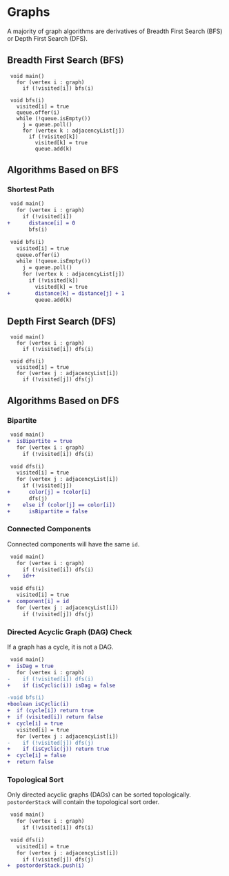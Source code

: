 # Graphs
A majority of graph algorithms are derivatives of Breadth First Search (BFS) or Depth First Search (DFS).
## Breadth First Search (BFS)
```
 void main()
   for (vertex i : graph)
     if (!visited[i]) bfs(i)

 void bfs(i)
   visited[i] = true
   queue.offer(i)
   while (!queue.isEmpty())
     j = queue.poll()
     for (vertex k : adjacencyList[j])
       if (!visited[k])
         visited[k] = true
         queue.add(k)
```
## Algorithms Based on BFS
### Shortest Path
``` diff
 void main()
   for (vertex i : graph)
     if (!visited[i])
+      distance[i] = 0
       bfs(i)

 void bfs(i)
   visited[i] = true
   queue.offer(i)
   while (!queue.isEmpty())
     j = queue.poll()
     for (vertex k : adjacencyList[j])
       if (!visited[k])
         visited[k] = true
+        distance[k] = distance[j] + 1
         queue.add(k)
```
## Depth First Search (DFS)
```
 void main()
   for (vertex i : graph)
     if (!visited[i]) dfs(i)

 void dfs(i)
   visited[i] = true
   for (vertex j : adjacencyList[i])
     if (!visited[j]) dfs(j)
```
## Algorithms Based on DFS
### Bipartite
``` diff
 void main()
+  isBipartite = true
   for (vertex i : graph)
     if (!visited[i]) dfs(i)

 void dfs(i)
   visited[i] = true
   for (vertex j : adjacencyList[i])
     if (!visited[j])
+      color[j] = !color[i]
       dfs(j)
+    else if (color[j] == color[i])
+      isBipartite = false
```
### Connected Components
Connected components will have the same `id`.
``` diff
 void main()
   for (vertex i : graph)
     if (!visited[i]) dfs(i)
+    id++

 void dfs(i)
   visited[i] = true
+  component[i] = id
   for (vertex j : adjacencyList[i])
     if (!visited[j]) dfs(j)
```
### Directed Acyclic Graph (DAG) Check
If a graph has a cycle, it is not a DAG.
``` diff
 void main()
+  isDag = true
   for (vertex i : graph)
-    if (!visited[i]) dfs(i)
+    if (isCyclic(i)) isDag = false

-void bfs(i)
+boolean isCyclic(i)
+  if (cycle[i]) return true
+  if (visited[i]) return false
+  cycle[i] = true
   visited[i] = true
   for (vertex j : adjacencyList[i])
-    if (!visited[j]) dfs(j)
+    if (isCyclic(j)) return true
+  cycle[i] = false
+  return false
```
### Topological Sort
Only directed acyclic graphs (DAGs) can be sorted topologically.
`postorderStack` will contain the topological sort order.
``` diff
 void main()
   for (vertex i : graph)
     if (!visited[i]) dfs(i)

 void dfs(i)
   visited[i] = true
   for (vertex j : adjacencyList[i])
     if (!visited[j]) dfs(j)
+  postorderStack.push(i)
```
